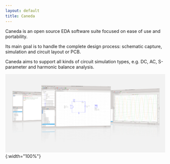 ```yaml
---
layout: default
title: Caneda
---
```


Caneda is an open source EDA software suite focused on ease of use and portability.

Its main goal is to handle the complete design process: schematic capture, simulation and circuit layout or PCB.

Caneda aims to support all kinds of circuit simulation types, e.g. DC, AC, S-parameter and harmonic balance analysis.

![Caneda sample screenshots ](./images/caneda.png){:width="100%"}

